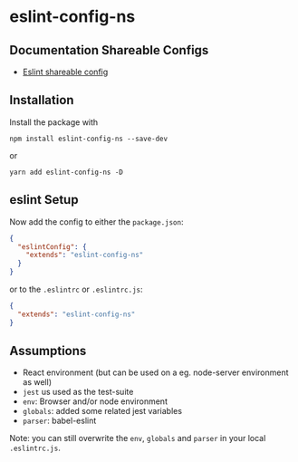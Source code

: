 # eslint-config-ns

## Documentation Shareable Configs

- [Eslint shareable config](https://eslint.org/docs/developer-guide/shareable-configs)

## Installation

Install the package with

`npm install eslint-config-ns --save-dev`

or

`yarn add eslint-config-ns -D`

## eslint Setup

Now add the config to either the `package.json`:

```json
{
  "eslintConfig": {
    "extends": "eslint-config-ns"
  }
}
```

or to the `.eslintrc` or `.eslintrc.js`:

```json
{
  "extends": "eslint-config-ns"
}
```

## Assumptions

- React environment (but can be used on a eg. node-server environment as well)
- `jest` us used as the test-suite
- `env`: Browser and/or node environment
- `globals`: added some related jest variables
- `parser`: babel-eslint

Note: you can still overwrite the `env`, `globals` and `parser` in your local
`.eslintrc.js`.
